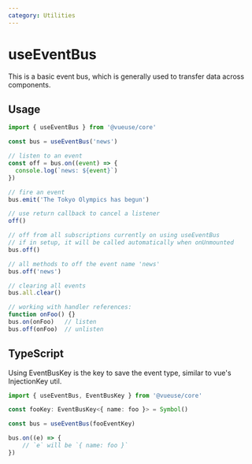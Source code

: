 ```yaml
---
category: Utilities
---
```


# useEventBus

This is a basic event bus, which is generally used to transfer data across components.

## Usage

```ts
import { useEventBus } from '@vueuse/core'

const bus = useEventBus('news')

// listen to an event
const off = bus.on((event) => {
  console.log(`news: ${event}`)
})

// fire an event
bus.emit('The Tokyo Olympics has begun')

// use return callback to cancel a listener
off()

// off from all subscriptions currently on using useEventBus
// if in setup, it will be called automatically when onUnmounted
bus.off()

// all methods to off the event name 'news'
bus.off('news')

// clearing all events
bus.all.clear()

// working with handler references:
function onFoo() {}
bus.on(onFoo)   // listen
bus.off(onFoo)  // unlisten
```

## TypeScript

Using EventBusKey is the key to save the event type, similar to vue's InjectionKey util.

```ts
import { useEventBus, EventBusKey } from '@vueuse/core'

const fooKey: EventBusKey<{ name: foo }> = Symbol()

const bus = useEventBus(fooEventKey)

bus.on((e) => {
	// `e` will be `{ name: foo }`
})
```